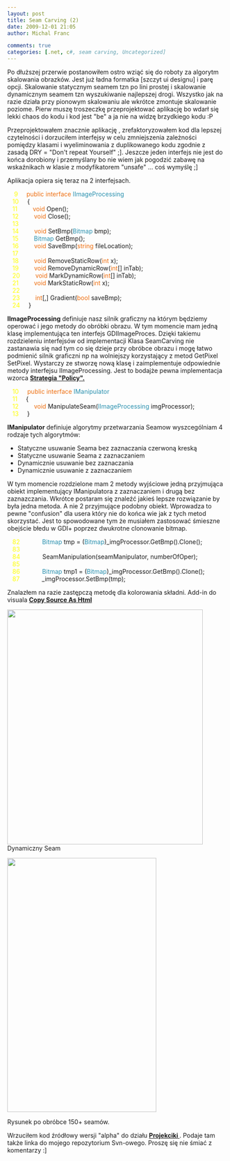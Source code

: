 ```yaml
---
layout: post
title: Seam Carving (2)
date: 2009-12-01 21:05
author: Michal Franc

comments: true
categories: [.net, c#, seam carving, Uncategorized]
---
```

Po dłuższej przerwie postanowiłem ostro wziąć się do roboty za algorytm skalowania obrazków. Jest już ładna formatka [szczyt ui designu] i parę opcji. Skalowanie statycznym seamem tzn po lini prostej i skalowanie dynamicznym seamem tzn wyszukiwanie najlepszej drogi. Wszystko jak na razie działa przy pionowym skalowaniu ale wkrótce zmontuje skalowanie poziome. Pierw muszę troszeczkę przeprojektować aplikację bo wdarł się lekki chaos do kodu i kod jest "be" a ja nie na widzę brzydkiego kodu :P

Przeprojektowałem znacznie aplikację , zrefaktoryzowałem kod dla lepszej czytelności i dorzuciłem interfejsy w celu zmniejszenia zależności pomiędzy klasami i wyeliminowania z duplikowanego kodu zgodnie z zasadą DRY = "Don't repeat Yourself" ;]. Jeszcze jeden interfejs nie jest do końca dorobiony i przemyślany bo nie wiem jak pogodzić zabawę na wskaźnikach w klasie z modyfikatorem "unsafe" ... coś wymyślę ;]

Aplikacja opiera się teraz na 2 interfejsach.

<p style="margin:0;"><span style="color:yellow;">&nbsp;&nbsp;&nbsp;&nbsp;9</span>&nbsp;&nbsp;&nbsp;&nbsp; <span style="color:#ee6f11;">public</span> <span style="color:#ee6f11;">interface</span> <span style="color:#2b91af;">IImageProcessing</span></p>
<p style="margin:0;"><span style="color:yellow;">&nbsp;&nbsp;&nbsp;10</span>&nbsp;&nbsp;&nbsp;&nbsp; {</p>
<p style="margin:0;"><span style="color:yellow;">&nbsp;&nbsp;&nbsp;11</span>&nbsp;&nbsp;&nbsp;&nbsp; &nbsp;&nbsp;&nbsp; <span style="color:#ee6f11;">void</span> Open();</p>
<p style="margin:0;"><span style="color:yellow;">&nbsp;&nbsp;&nbsp;12</span>&nbsp;&nbsp;&nbsp;&nbsp; &nbsp;&nbsp;&nbsp; <span style="color:#ee6f11;">void</span> Close();</p>
<p style="margin:0;"><span style="color:yellow;">&nbsp;&nbsp;&nbsp;13</span>&nbsp;</p>
<p style="margin:0;"><span style="color:yellow;">&nbsp;&nbsp;&nbsp;14</span>&nbsp;&nbsp;&nbsp;&nbsp; &nbsp;&nbsp;&nbsp; <span style="color:#ee6f11;">void</span> SetBmp(<span style="color:#2b91af;">Bitmap</span> bmp);</p>
<p style="margin:0;"><span style="color:yellow;">&nbsp;&nbsp;&nbsp;15</span>&nbsp;&nbsp;&nbsp;&nbsp; &nbsp;&nbsp;&nbsp; <span style="color:#2b91af;">Bitmap</span> GetBmp();</p>
<p style="margin:0;"><span style="color:yellow;">&nbsp;&nbsp;&nbsp;16</span>&nbsp;&nbsp;&nbsp;&nbsp; &nbsp;&nbsp;&nbsp; <span style="color:#ee6f11;">void</span> SaveBmp(<span style="color:#ee6f11;">string</span> fileLocation);</p>
<p style="margin:0;"><span style="color:yellow;">&nbsp;&nbsp;&nbsp;17</span>&nbsp;</p>
<p style="margin:0;"><span style="color:yellow;">&nbsp;&nbsp;&nbsp;18</span>&nbsp;&nbsp;&nbsp;&nbsp; &nbsp;&nbsp;&nbsp; <span style="color:#ee6f11;">void</span> RemoveStaticRow(<span style="color:#ee6f11;">int</span> x);</p>
<p style="margin:0;"><span style="color:yellow;">&nbsp;&nbsp;&nbsp;19</span>&nbsp;&nbsp;&nbsp;&nbsp; &nbsp;&nbsp;&nbsp; <span style="color:#ee6f11;">void</span> RemoveDynamicRow(<span style="color:#ee6f11;">int</span>[] inTab);</p>
<p style="margin:0;"><span style="color:yellow;">&nbsp;&nbsp;&nbsp;20</span>&nbsp;&nbsp;&nbsp;&nbsp; &nbsp;&nbsp;&nbsp; <span style="color:#ee6f11;">void</span> MarkDynamicRow(<span style="color:#ee6f11;">int</span>[] inTab);</p>
<p style="margin:0;"><span style="color:yellow;">&nbsp;&nbsp;&nbsp;21</span>&nbsp;&nbsp;&nbsp;&nbsp; &nbsp;&nbsp;&nbsp; <span style="color:#ee6f11;">void</span> MarkStaticRow(<span style="color:#ee6f11;">int</span> x);</p>
<p style="margin:0;"><span style="color:yellow;">&nbsp;&nbsp;&nbsp;22</span>&nbsp;</p>
<p style="margin:0;"><span style="color:yellow;">&nbsp;&nbsp;&nbsp;23</span>&nbsp;&nbsp;&nbsp;&nbsp; &nbsp;&nbsp;&nbsp; <span style="color:#ee6f11;">int</span>[,] Gradient(<span style="color:#ee6f11;">bool</span> saveBmp);</p>
<p style="margin:0;"><span style="color:yellow;">&nbsp;&nbsp;&nbsp;24</span>&nbsp;&nbsp;&nbsp;&nbsp; }</p>

<strong>IImageProcessing</strong> definiuje nasz silnik graficzny na którym będziemy operować i jego metody do obróbki obrazu.
W tym momencie mam jedną klasę implementująca ten interfejs GDIImageProces. Dzięki takiemu rozdzieleniu interfejsów od implementacji Klasa SeamCarving nie zastanawia się nad tym co się dzieje przy obróbce obrazu i mogę łatwo podmienić silnik graficzni np na wolniejszy korzystający z metod GetPixel SetPixel. Wystarczy ze stworzę nową klasę i zaimplementuje odpowiednie metody interfejsu IImageProcessing. Jest to bodajże pewna implementacja wzorca <a href="http://en.wikipedia.org/wiki/Strategy_pattern"><strong>Strategia "Policy".</strong></a>

<p style="margin:0;"><span style="color:yellow;">&nbsp;&nbsp;&nbsp;10</span>&nbsp;&nbsp;&nbsp;&nbsp; <span style="color:#ee6f11;">public</span> <span style="color:#ee6f11;">interface</span> <span style="color:#2b91af;">IManipulator</span></p>
<p style="margin:0;"><span style="color:yellow;">&nbsp;&nbsp;&nbsp;11</span>&nbsp;&nbsp;&nbsp;&nbsp; {</p>
<p style="margin:0;"><span style="color:yellow;">&nbsp;&nbsp;&nbsp;12</span>&nbsp;&nbsp;&nbsp;&nbsp; &nbsp;&nbsp;&nbsp; <span style="color:#ee6f11;">void</span> ManipulateSeam(<span style="color:#2b91af;">IImageProcessing</span> imgProcessor);</p>
<p style="margin:0;"><span style="color:yellow;">&nbsp;&nbsp;&nbsp;13</span>&nbsp;&nbsp;&nbsp;&nbsp; }</p>




<strong>IManipulator</strong> definiuje algorytmy przetwarzania Seamow wyszcególniam 4 rodzaje tych algorytmów:
- Statyczne usuwanie Seama bez zaznaczania czerwoną kreską
- Statyczne usuwanie Seama z zaznaczaniem
- Dynamicznie usuwanie bez zaznaczania
- Dynamicznie usuwanie z zaznaczaniem

W tym momencie rozdzielone mam 2 metody wyjściowe jedną przyjmująca obiekt implementujący IManipulatora z zaznaczaniem i drugą bez zaznazczania. Wkrótce postaram się znaleźć jakieś lepsze rozwiązanie by była jedna metoda. A nie 2 przyjmujące podobny obiekt. Wprowadza to pewne "confusion" dla usera który nie do końca wie jak z tych metod skorzystać. Jest to spowodowane tym że musiałem zastosować śmieszne obejście błedu w GDI+ poprzez dwukrotne clonowanie bitmap.

<p style="margin:0;"><span style="color:yellow;">&nbsp;&nbsp;&nbsp;82</span>&nbsp;&nbsp;&nbsp;&nbsp; &nbsp;&nbsp;&nbsp; &nbsp;&nbsp;&nbsp; <span style="color:#2b91af;">Bitmap</span> tmp = (<span style="color:#2b91af;">Bitmap</span>)_imgProcessor.GetBmp().Clone();</p>
<p style="margin:0;"><span style="color:yellow;">&nbsp;&nbsp;&nbsp;83</span>&nbsp;</p>
<p style="margin:0;"><span style="color:yellow;">&nbsp;&nbsp;&nbsp;84</span>&nbsp;&nbsp;&nbsp;&nbsp; &nbsp;&nbsp;&nbsp; &nbsp;&nbsp;&nbsp; SeamManipulation(seamManipulator, numberOfOper);</p>
<p style="margin:0;"><span style="color:yellow;">&nbsp;&nbsp;&nbsp;85</span>&nbsp;</p>
<p style="margin:0;"><span style="color:yellow;">&nbsp;&nbsp;&nbsp;86</span>&nbsp;&nbsp;&nbsp;&nbsp; &nbsp;&nbsp;&nbsp; &nbsp;&nbsp;&nbsp; <span style="color:#2b91af;">Bitmap</span> tmp1 = (<span style="color:#2b91af;">Bitmap</span>)_imgProcessor.GetBmp().Clone();</p>
<p style="margin:0;"><span style="color:yellow;">&nbsp;&nbsp;&nbsp;87</span>&nbsp;&nbsp;&nbsp;&nbsp; &nbsp;&nbsp;&nbsp; &nbsp;&nbsp;&nbsp; _imgProcessor.SetBmp(tmp);</p>

Znalazłem na razie zastępczą metodę dla kolorowania składni. Add-in do visuala <strong><a href="http://copysourceashtml.codeplex.com">Copy Source As Html</strong></a>

<a href="http://lammichalfranc.files.wordpress.com/2009/12/dynamicseam.jpg"><img src="http://lammichalfranc.files.wordpress.com/2009/12/dynamicseam.jpg" alt="" title="dynamicSeam" width="450" height="539" class="aligncenter size-full wp-image-148" /></a>
Dynamiczny Seam

<a href="http://lammichalfranc.files.wordpress.com/2009/12/seamcarvingdynamic100.jpg"><img class="aligncenter size-full wp-image-147" title="seamcarvingdynamic100" src="http://lammichalfranc.files.wordpress.com/2009/12/seamcarvingdynamic100.jpg" alt="" width="343" height="583" /></a>

Rysunek po obróbce 150+ seamów.

Wrzuciłem kod źródłowy wersji "alpha" do działu <a href="http://lammichalfranc.wordpress.com/pliki/"><strong> Projekciki </strong></a>. Podaje tam także linka do mojego repozytorium Svn-owego. Proszę się nie śmiać z komentarzy :] 
